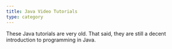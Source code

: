 ```yaml
---
title: Java Video Tutorials
type: category
---
```


These Java tutorials are very old. That said, they are still a decent introduction to programming in Java.
